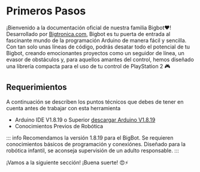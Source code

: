 # Primeros Pasos

¡Bienvenido a la documentación oficial de nuestra familia Bigbot❤! Desarrollado por 
 [Bigtronica.com](https://www.bigtronica.com/), Bigbot es tu puerta de entrada al fascinante mundo de la programación Arduino de manera fácil y sencilla. Con tan solo unas líneas de código, podrás desatar todo el potencial de tu Bigbot, creando emocionantes proyectos como un seguidor de línea, un evasor de obstáculos y, para aquellos amantes del control, hemos diseñado una librería compacta para el uso de tu control de PlayStation 2 🎮

## Requerimientos
A continuación se describen los puntos técnicos que debes de tener en cuenta antes de trabajar con esta herramienta
- Arduino IDE V1.8.19 o Superior [descargar Arduino V1.8.19](https://www.arduino.cc/en/software) 
- Conocimientos Previos de Robótica

::: info
Recomendamos la versión 1.8.19 para el BigBot. Se requieren conocimientos básicos de programación y conexiónes. Diseñado para la robótica infantil, se aconseja supervisión de un adulto responsable.
:::

¡Vamos a la siguiente sección! ¡Buena suerte! 😍⚡